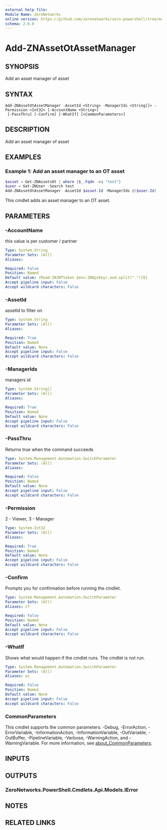 ```yaml
---
external help file:
Module Name: ZeroNetworks
online version: https://github.com/zeronetworks/zero-powershell/tree/master/src/help/zeronetworks/add-znassetotassetmanager
schema: 2.0.0
---
```


# Add-ZNAssetOtAssetManager

## SYNOPSIS
Add an asset manager of asset

## SYNTAX

```
Add-ZNAssetOtAssetManager -AssetId <String> -ManagerIds <String[]> -Permission <Int32> [-AccountName <String>]
 [-PassThru] [-Confirm] [-WhatIf] [<CommonParameters>]
```

## DESCRIPTION
Add an asset manager of asset

## EXAMPLES

### Example 1: Add an asset manager to an OT asset
```powershell
$asset = Get-ZNAssetsOt | where {$_.Fqdn -eq "test"}
$user = Get-ZNUser -Search test
Add-ZNAssetOtAssetManager -AssetId $asset.Id -ManagerIds @($user.Id)
```

This cmdlet adds an asset manager to an OT asset.

## PARAMETERS

### -AccountName
this value is per customer / partner

```yaml
Type: System.String
Parameter Sets: (All)
Aliases:

Required: False
Position: Named
Default value: (Read-ZNJWTtoken $env:ZNApiKey).aud.split(".")[0]
Accept pipeline input: False
Accept wildcard characters: False
```

### -AssetId
assetId to filter on

```yaml
Type: System.String
Parameter Sets: (All)
Aliases:

Required: True
Position: Named
Default value: None
Accept pipeline input: False
Accept wildcard characters: False
```

### -ManagerIds
managers id

```yaml
Type: System.String[]
Parameter Sets: (All)
Aliases:

Required: True
Position: Named
Default value: None
Accept pipeline input: False
Accept wildcard characters: False
```

### -PassThru
Returns true when the command succeeds

```yaml
Type: System.Management.Automation.SwitchParameter
Parameter Sets: (All)
Aliases:

Required: False
Position: Named
Default value: None
Accept pipeline input: False
Accept wildcard characters: False
```

### -Permission
2 - Viewer, 3 - Manager

```yaml
Type: System.Int32
Parameter Sets: (All)
Aliases:

Required: True
Position: Named
Default value: None
Accept pipeline input: False
Accept wildcard characters: False
```

### -Confirm
Prompts you for confirmation before running the cmdlet.

```yaml
Type: System.Management.Automation.SwitchParameter
Parameter Sets: (All)
Aliases: cf

Required: False
Position: Named
Default value: None
Accept pipeline input: False
Accept wildcard characters: False
```

### -WhatIf
Shows what would happen if the cmdlet runs.
The cmdlet is not run.

```yaml
Type: System.Management.Automation.SwitchParameter
Parameter Sets: (All)
Aliases: wi

Required: False
Position: Named
Default value: None
Accept pipeline input: False
Accept wildcard characters: False
```

### CommonParameters
This cmdlet supports the common parameters: -Debug, -ErrorAction, -ErrorVariable, -InformationAction, -InformationVariable, -OutVariable, -OutBuffer, -PipelineVariable, -Verbose, -WarningAction, and -WarningVariable. For more information, see [about_CommonParameters](http://go.microsoft.com/fwlink/?LinkID=113216).

## INPUTS

## OUTPUTS

### ZeroNetworks.PowerShell.Cmdlets.Api.Models.IError

## NOTES

## RELATED LINKS

